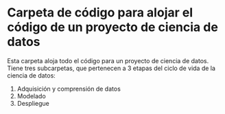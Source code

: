 # Carpeta de código para alojar el código de un proyecto de ciencia de datos

Esta carpeta aloja todo el código para un proyecto de ciencia de datos. Tiene tres subcarpetas, que pertenecen a 3 etapas del ciclo de vida de la ciencia de datos:

1. Adquisición y comprensión de datos
2. Modelado
3. Despliegue
